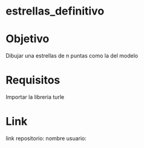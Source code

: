 # estrellas_definitivo

# Objetivo
Dibujar una estrellas de n puntas como la del modelo

# Requisitos
Importar la libreria turle

# Link
link repositorio:
nombre usuario:
